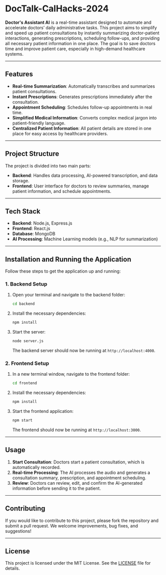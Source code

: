 # DocTalk-CalHacks-2024

**Doctor's Assistant AI** is a real-time assistant designed to automate and accelerate doctors’ daily administrative tasks. This project aims to simplify and speed up patient consultations by instantly summarizing doctor-patient interactions, generating prescriptions, scheduling follow-ups, and providing all necessary patient information in one place. The goal is to save doctors time and improve patient care, especially in high-demand healthcare systems.

---

## **Features**
- **Real-time Summarization**: Automatically transcribes and summarizes patient consultations.
- **Instant Prescriptions**: Generates prescriptions immediately after the consultation.
- **Appointment Scheduling**: Schedules follow-up appointments in real time.
- **Simplified Medical Information**: Converts complex medical jargon into patient-friendly language.
- **Centralized Patient Information**: All patient details are stored in one place for easy access by healthcare providers.

---

## **Project Structure**
The project is divided into two main parts:

- **Backend**: Handles data processing, AI-powered transcription, and data storage.
- **Frontend**: User interface for doctors to review summaries, manage patient information, and schedule appointments.

---

## **Tech Stack**
- **Backend**: Node.js, Express.js
- **Frontend**: React.js
- **Database**: MongoDB
- **AI Processing**: Machine Learning models (e.g., NLP for summarization)

---

## **Installation and Running the Application**

Follow these steps to get the application up and running:

### **1. Backend Setup**
1. Open your terminal and navigate to the backend folder:
   ```bash
   cd backend
   ```
2. Install the necessary dependencies:
   ```bash
   npm install
   ```
3. Start the server:
   ```bash
   node server.js
   ```
   The backend server should now be running at `http://localhost:4000`.

### **2. Frontend Setup**
1. In a new terminal window, navigate to the frontend folder:
   ```bash
   cd frontend
   ```
2. Install the necessary dependencies:
   ```bash
   npm install
   ```
3. Start the frontend application:
   ```bash
   npm start
   ```
   The frontend should now be running at `http://localhost:3000`.

---

## **Usage**
1. **Start Consultation**: Doctors start a patient consultation, which is automatically recorded.
2. **Real-time Processing**: The AI processes the audio and generates a consultation summary, prescription, and appointment scheduling.
3. **Review**: Doctors can review, edit, and confirm the AI-generated information before sending it to the patient.

---

## **Contributing**
If you would like to contribute to this project, please fork the repository and submit a pull request. We welcome improvements, bug fixes, and suggestions!

---

## **License**
This project is licensed under the MIT License. See the [LICENSE](./LICENSE) file for details.
